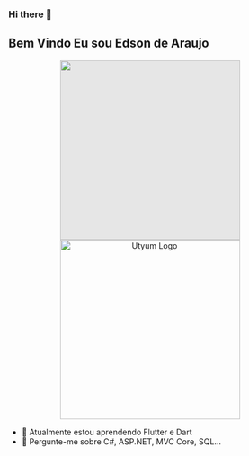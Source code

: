 ### Hi there 👋
## Bem Vindo Eu sou Edson de Araujo

<p align="center">
  <img style="display: block;-webkit-user-select: none;margin: auto;background-color: hsl(0, 0%, 90%);" src="https://www.utyum.com.br/web/assets/img/Logo_branco_contorno.png" width="320"><img src="https://media.giphy.com/media/4V7EXcNc8QQPS/giphy.gif" width="320" alt="Utyum Logo" />
</p>

- 🔭 Atualmente estou aprendendo Flutter e Dart
- 💬 Pergunte-me sobre C#, ASP.NET, MVC Core, SQL...
